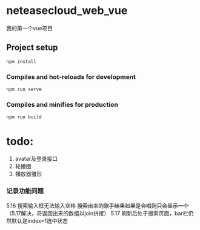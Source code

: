 # neteasecloud_web_vue

我的第一个vue项目

## Project setup
```
npm install
```

### Compiles and hot-reloads for development
```
npm run serve
```

### Compiles and minifies for production
```
npm run build
```

# todo:
1. avatar及登录接口
2. 轮播图
3. 播放器雏形


### 记录功能问题
5.16  搜索输入框无法输入空格
      ~~搜索出来的歌手结果如果是合唱则只会显示一个~~（5.17解决，将返回出来的数组以join拼接）
5.17  刷新后处于搜索页面，bar栏仍然默认是index=1选中状态